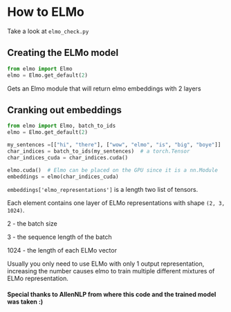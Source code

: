 # How to ELMo

Take a look at `elmo_check.py`

## Creating the ELMo model

```python
from elmo import Elmo
elmo = Elmo.get_default(2)
```
Gets an Elmo module that will return elmo embeddings with 2 layers

## Cranking out embeddings

```python
from elmo import Elmo, batch_to_ids
elmo = Elmo.get_default(2)

my_sentences =[["hi", "there"], ["wow", "elmo", "is", "big", "boye"]]
char_indices = batch_to_ids(my_sentences)  # a torch.Tensor
char_indices_cuda = char_indices.cuda()

elmo.cuda()  # Elmo can be placed on the GPU since it is a nn.Module
embeddings = elmo(char_indices_cuda)
```
`embeddings['elmo_representations']` is a length two list of tensors.

Each element contains one layer of ELMo representations with shape `(2, 3, 1024)`.

2    - the batch size
 
3    - the sequence length of the batch

1024 - the length of each ELMo vector

Usually you only need to use ELMo with only 1 output representation, increasing the number
causes elmo to train multiple different mixtures of ELMo representation.

#### Special thanks to AllenNLP from where this code and the trained model was taken :)
